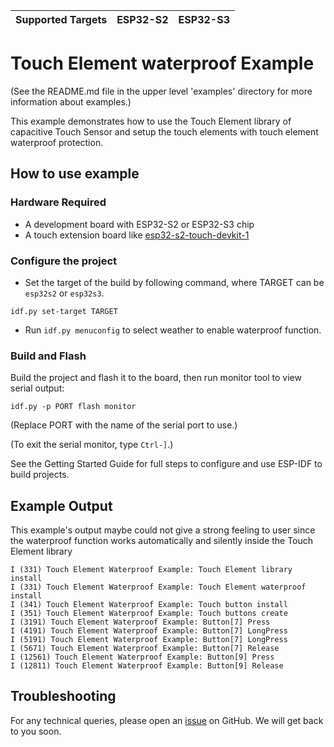| Supported Targets | ESP32-S2 | ESP32-S3 |
| ----------------- | -------- | -------- |

# Touch Element waterproof Example

(See the README.md file in the upper level 'examples' directory for more information about examples.)

This example demonstrates how to use the Touch Element library of capacitive Touch Sensor and setup the touch elements with touch element waterproof protection.

## How to use example

### Hardware Required

* A development board with ESP32-S2 or ESP32-S3 chip
* A touch extension board like [esp32-s2-touch-devkit-1](https://docs.espressif.com/projects/espressif-esp-dev-kits/en/latest/esp32s2/esp32-s2-touch-devkit-1/user_guide.html)

### Configure the project

* Set the target of the build by following command, where TARGET can be `esp32s2` or `esp32s3`.
```
idf.py set-target TARGET
```
* Run `idf.py menuconfig` to select weather to enable waterproof function.

### Build and Flash

Build the project and flash it to the board, then run monitor tool to view serial output:

```
idf.py -p PORT flash monitor
```

(Replace PORT with the name of the serial port to use.)

(To exit the serial monitor, type ``Ctrl-]``.)

See the Getting Started Guide for full steps to configure and use ESP-IDF to build projects.

## Example Output

This example's output maybe could not give a strong feeling to user since the waterproof function works
automatically and silently inside the Touch Element library

```
I (331) Touch Element Waterproof Example: Touch Element library install
I (331) Touch Element Waterproof Example: Touch Element waterproof install
I (341) Touch Element Waterproof Example: Touch button install
I (351) Touch Element Waterproof Example: Touch buttons create
I (3191) Touch Element Waterproof Example: Button[7] Press
I (4191) Touch Element Waterproof Example: Button[7] LongPress
I (5191) Touch Element Waterproof Example: Button[7] LongPress
I (5671) Touch Element Waterproof Example: Button[7] Release
I (12561) Touch Element Waterproof Example: Button[9] Press
I (12811) Touch Element Waterproof Example: Button[9] Release
```

## Troubleshooting

For any technical queries, please open an [issue](https://github.com/espressif/esp-idf/issues) on GitHub. We will get back to you soon.
